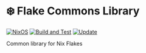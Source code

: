 # :snowflake: Flake Commons Library

[![NixOS][nixos-badge]][nixos]
[![Build and Test][ci-badge]][ci]
[![Update][update-badge]][update]

Common library for Nix Flakes

[nixos]: https://nixos.org/
[nixos-badge]: https://img.shields.io/badge/NixOS-blue.svg?logo=NixOS&logoColor=white
[ci]: https://github.com/rake5k/flake-commons/actions/workflows/ci.yml
[ci-badge]: https://github.com/rake5k/flake-commons/actions/workflows/ci.yml/badge.svg
[update]: https://github.com/rake5k/flake-commons/actions/workflows/update.yml
[update-badge]: https://github.com/rake5k/flake-commons/actions/workflows/update.yml/badge.svg
